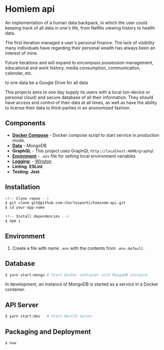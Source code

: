 # Homiem api

An implementation of a human data backpack, in which the user could keeping track of all data in one's life, from Netflix viewing history to health data. 

The first iteration managed a user's personal finance. The lack of visibility many individuals have regarding their personal wealth has always been an interest of mine. 

Future iterations and will expand to encompass possession management, educational and work history, media consumption, communication, calendar, etc.

 to one data be a Google Drive for all data

This projects aims to one day supply its users with a local (on-device or personal cloud) and secure database of all their information. They should have access and control of their data at all times, as well as have the ability to license their data to third-parties in an anonomized fashion.

## Components

- **[Docker Compose](https://github.com/charlesponti/hominem-api/blob/master/docker-compose.dev.yml)** - Docker compose script to start service in production mode.
- **[Data](#development)** - MongoDB
- **GraphQL** - This project uses GraphQL `http://localhost:4000/graphql`
- **[Envirnment](#environment)** - `.env` file for setting local environment variables
- **[Logging](#logging)**: - [Winston](https://github.com/winstonjs/winston)
- **Linting**: **ESLint**
- **Testing**: **Jest**

## Installation

```bash
<!-- Clone repoe -->
$ git clone git@github.com:charlesponti/hominem-api.git
$ cd your-app-name

<!-- Install dependencies -->
$ npm i
```

## Environment

1. Create a file with name `.env` with the contents from `.env.default`.

## Database

```bash
$ yarn start:mongo # Start Docker container with MongoDB instance
```

In development, an instance of MongoDB is started as a service in a Docker container.


## API Server

```bash
$ yarn start:dev   # Start NestJS server
```

## Packaging and Deployment

```bash
$ now
```